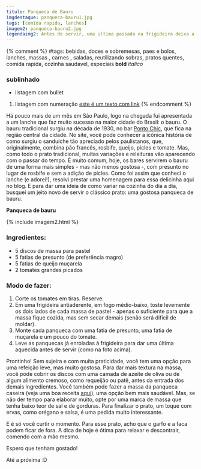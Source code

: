 ```yaml
---
titulo: Panqueca de Bauru
imgdestaque: panqueca-bauru1.jpg
tags: [comida rapida, lanches]
imagem2: panqueca-bauru2.jpg
legendaimg2: Antes de servir, uma ultima passada na frigideira deixa a panqueca no ponto, bem quentinha.
---
```

{% comment %}
#tags: bebidas, doces e sobremesas, paes e bolos, lanches, massas , carnes , saladas, reutilizando sobras, pratos quentes, comida rapida, cozinha saudavel, especiais
**bold**
*italico*
### sublinhado
* listagem com bullet
1. listagem com numeração
[este é um texto com link](https://www.enderecodolink.com)
{% endcomment %}

Há pouco mais de um mês em São Paulo, logo na chegada fui apresentada a um lanche que faz muito sucesso na maior cidade do Brasil: o bauru. O bauru tradicional surgiu na década de 1930, no bar [Ponto Chic](http://www.pontochic.com.br/), que fica na região central da cidade. No site, você pode conhecer a icônica história de como surgiu o sanduíche tão apreciado pelos paulistanos, que, originalmente, combina pão francês, rosbife, queijo, picles e tomate. Mas, como todo o prato tradicional, muitas variações e releituras vão aparecendo com o passar do tempo. É muito comum, hoje, os bares servirem o bauru de uma forma mais simples - mas não menos gostosa -, com presunto no lugar de rosbife e sem a adição de picles. Como foi assim que conheci o lanche (e adorei!), resolvi prestar uma homenagem para essa delicinha aqui no blog. E para dar uma ideia de como variar na cozinha do dia a dia, busquei um jeito novo de servir o clássico prato: uma gostosa panqueca de bauru. 

**Panqueca de bauru**

{% include imagem2.html %}

### Ingredientes:

* 5 discos de massa para pastel 
* 5 fatias de presunto (de preferência magro)
* 5 fatias de queijo muçarela
* 2 tomates grandes picados 

### Modo de fazer:

1. Corte os tomates em tiras. Reserve.
2. Em uma frigideira antiaderente, em fogo médio-baixo, toste levemente os dois lados de cada massa de pastel - apenas o suficiente para que a massa fique cozida, mas sem secar demais (senão será difícil de moldar). 
3. Monte cada panqueca com uma fatia de presunto, uma fatia de muçarela e um pouco do tomate.  
4. Leve as panquecas já enroladas à frigideira para dar uma última aquecida antes de servir (como na foto acima). 

Prontinho! Sem sujeira e com muita praticidade, você tem uma opção para uma refeição leve, mas muito gostosa. Para dar mais textura na massa, você pode cobrir os discos com uma camada de azeite de oliva ou de algum alimento cremoso, como requeijão ou patê, antes da entrada dos demais ingredientes. Você também pode fazer a massa da panqueca caseira (veja uma boa receita [aqui](https://paneladepau.github.io/paneladepau-jekyll-blog/lasanha-panqueca)), uma opção bem mais saudável. Mas, se não der tempo para elaborar muito, opte por uma marca de massa que tenha baixo teor de sal e de gorduras. Para finalizar o prato, um toque com ervas, como orégano e salsa, é uma pedida muito interessante. 

E é só você curtir o momento. Para esse prato, acho que o garfo e a faca podem ficar de fora. A dica de hoje é ótima para relaxar e descontrair, comendo com a mão mesmo. 

Espero que tenham gostado! 

Até a próxima :D